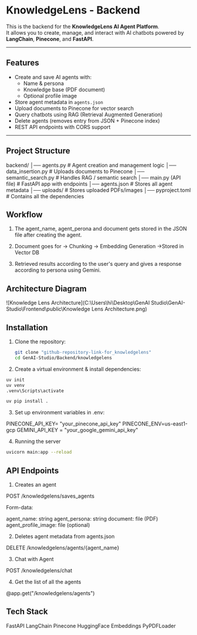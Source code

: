 #  KnowledgeLens - Backend

This is the backend for the **KnowledgeLens AI Agent Platform**.  
It allows you to create, manage, and interact with AI chatbots powered by **LangChain**, **Pinecone**, and **FastAPI**.

---

##  Features
- Create and save AI agents with:
  - Name & persona
  - Knowledge base (PDF document)
  - Optional profile image
- Store agent metadata in `agents.json`
- Upload documents to Pinecone for vector search
- Query chatbots using RAG (Retrieval Augmented Generation)
- Delete agents (removes entry from JSON + Pinecone index)
- REST API endpoints with CORS support

---

##  Project Structure

backend/
│── agents.py                    # Agent creation and management logic
│── data_insertion.py            # Uploads documents to Pinecone
│── semantic_search.py           # Handles RAG / semantic search
│── main.py (API file)           # FastAPI app with endpoints
│── agents.json                  # Stores all agent metadata
│── uploads/                     # Stores uploaded PDFs/images
│── pyproject.toml               # Contains all the dependencies


## Workflow

1. The agent_name, agent_perona and document gets stored in the JSON file after creating the agent.

2. Document goes for -> Chunking -> Embedding Generation ->Stored in Vector DB

3. Retrieved results according to the user's query and gives a response according to persona using Gemini.


## Architecture Diagram

![Knowledge Lens Architecture](C:\Users\hi\Desktop\GenAI Studio\GenAI-Studio\Frontend\public\Knowledge Lens Architecture.png)

##  Installation

1. Clone the repository:

   ```bash
   git clone "github-repository-link-for_knowledgelens"
   cd GenAI-Studio/Backend/knowledgelens
   ```
2. Create a virtual environment & install dependencies:

```bash
uv init
uv venv  
.venv\Scripts\activate      

uv pip install .
```

3. Set up environment variables in .env:

PINECONE_API_KEY= "your_pinecone_api_key"
PINECONE_ENV=us-east1-gcp
GEMINI_API_KEY = "your_google_gemini_api_key"

4. Running the server

```bash
uvicorn main:app --reload
```

## API Endpoints

1. Creates an agent

POST /knowledgelens/saves_agents

Form-data:

agent_name: string
agent_persona: string
document: file (PDF)
agent_profile_image: file (optional)

2. Deletes agent metadata from agents.json

DELETE /knowledgelens/agents/{agent_name}

3. Chat with Agent

POST /knowledgelens/chat

4. Get the list of all the agents

@app.get("/knowledgelens/agents")

## Tech Stack

FastAPI
LangChain
Pinecone
HuggingFace Embeddings
PyPDFLoader



